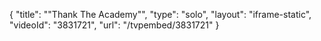 {
    "title": "\"Thank The Academy\"",
    "type": "solo",
    "layout": "iframe-static",
    "videoId": "3831721",
    "url": "\/tvpembed\/3831721"
}